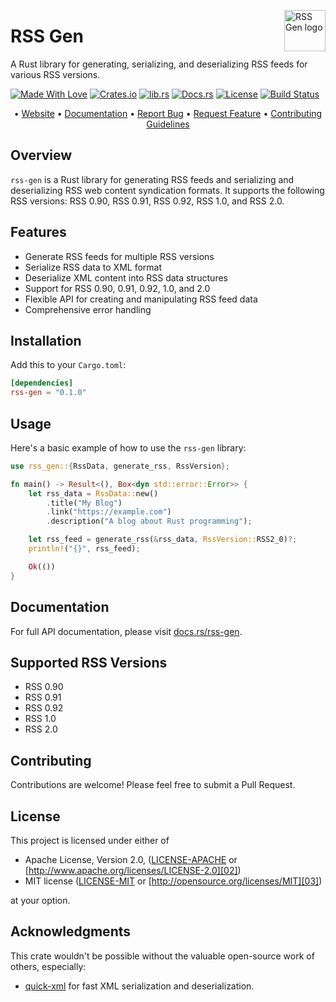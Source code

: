 <!-- markdownlint-disable MD033 MD041 -->
<img src="https://kura.pro/rssgen/images/logos/rssgen.svg"
alt="RSS Gen logo" height="66" align="right" />
<!-- markdownlint-enable MD033 MD041 -->

# RSS Gen

A Rust library for generating, serializing, and deserializing RSS feeds for various RSS versions.

[![Made With Love][made-with-rust]][14] [![Crates.io][crates-badge]][08] [![lib.rs][libs-badge]][10] [![Docs.rs][docs-badge]][09] [![License][license-badge]][02] [![Build Status][build-badge]][16]

<!-- markdownlint-disable MD033 MD041 -->
<center>
<!-- markdownlint-enable MD033 MD041 -->

• [Website][01] • [Documentation][09] • [Report Bug][04] • [Request Feature][04] • [Contributing Guidelines][05]

<!-- markdownlint-disable MD033 MD041 -->
</center>
<!-- markdownlint-enable MD033 MD041 -->

## Overview

`rss-gen` is a Rust library for generating RSS feeds and serializing and deserializing RSS web content syndication formats. It supports the following RSS versions: RSS 0.90, RSS 0.91, RSS 0.92, RSS 1.0, and RSS 2.0.

## Features

- Generate RSS feeds for multiple RSS versions
- Serialize RSS data to XML format
- Deserialize XML content into RSS data structures
- Support for RSS 0.90, 0.91, 0.92, 1.0, and 2.0
- Flexible API for creating and manipulating RSS feed data
- Comprehensive error handling

## Installation

Add this to your `Cargo.toml`:

```toml
[dependencies]
rss-gen = "0.1.0"
```

## Usage

Here's a basic example of how to use the `rss-gen` library:

```rust
use rss_gen::{RssData, generate_rss, RssVersion};

fn main() -> Result<(), Box<dyn std::error::Error>> {
    let rss_data = RssData::new()
        .title("My Blog")
        .link("https://example.com")
        .description("A blog about Rust programming");

    let rss_feed = generate_rss(&rss_data, RssVersion::RSS2_0)?;
    println!("{}", rss_feed);

    Ok(())
}
```

## Documentation

For full API documentation, please visit [docs.rs/rss-gen][09].

## Supported RSS Versions

- RSS 0.90
- RSS 0.91
- RSS 0.92
- RSS 1.0
- RSS 2.0

## Contributing

Contributions are welcome! Please feel free to submit a Pull Request.

## License

This project is licensed under either of

- Apache License, Version 2.0, ([LICENSE-APACHE](LICENSE-APACHE) or [http://www.apache.org/licenses/LICENSE-2.0][02])
- MIT license ([LICENSE-MIT](LICENSE-MIT) or [http://opensource.org/licenses/MIT][03])

at your option.

## Acknowledgments

This crate wouldn't be possible without the valuable open-source work of others, especially:

- [quick-xml](https://crates.io/crates/quick-xml) for fast XML serialization and deserialization.

[01]: https://ssg.com "RSS Gen Website"
[02]: https://opensource.org/license/apache-2-0/ "Apache License, Version 2.0"
[03]: https://opensource.org/licenses/MIT "MIT license"
[04]: https://github.com/sebastienrousseau/rss-gen/issues "Issues"
[05]: https://github.com/sebastienrousseau/rss-gen/blob/main/CONTRIBUTING.md "Contributing Guidelines"
[08]: https://crates.io/crates/rss-gen "Crates.io"
[09]: https://docs.rs/rss-gen "Docs.rs"
[10]: https://lib.rs/crates/rss-gen "Lib.rs"
[14]: https://www.rust-lang.org "The Rust Programming Language"
[16]: https://github.com/sebastienrousseau/rss-gen/actions?query=branch%3Amain "Build Status"

[build-badge]: https://img.shields.io/github/actions/workflow/status/sebastienrousseau/rss-gen/release.yml?branch=main&style=for-the-badge&logo=github "Build Status"
[crates-badge]: https://img.shields.io/crates/v/rss-gen.svg?style=for-the-badge 'Crates.io badge'
[docs-badge]: https://img.shields.io/docsrs/rss-gen.svg?style=for-the-badge 'Docs.rs badge'
[libs-badge]: https://img.shields.io/badge/lib.rs-v0.1.0-orange.svg?style=for-the-badge 'Lib.rs badge'
[license-badge]: https://img.shields.io/crates/l/rss-gen.svg?style=for-the-badge 'License badge'
[made-with-rust]: https://img.shields.io/badge/rust-f04041?style=for-the-badge&labelColor=c0282d&logo=rust 'Made With Rust badge'
